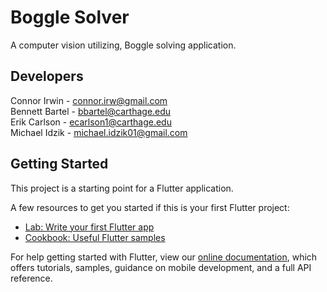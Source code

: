 # Boggle Solver
A computer vision utilizing, Boggle solving application.

## Developers

Connor Irwin - connor.irw@gmail.com\
Bennett Bartel - bbartel@carthage.edu\
Erik Carlson - ecarlson1@carthage.edu\
Michael Idzik - michael.idzik01@gmail.com

## Getting Started

This project is a starting point for a Flutter application.

A few resources to get you started if this is your first Flutter project:

- [Lab: Write your first Flutter app](https://flutter.dev/docs/get-started/codelab)
- [Cookbook: Useful Flutter samples](https://flutter.dev/docs/cookbook)

For help getting started with Flutter, view our
[online documentation](https://flutter.dev/docs), which offers tutorials,
samples, guidance on mobile development, and a full API reference.
